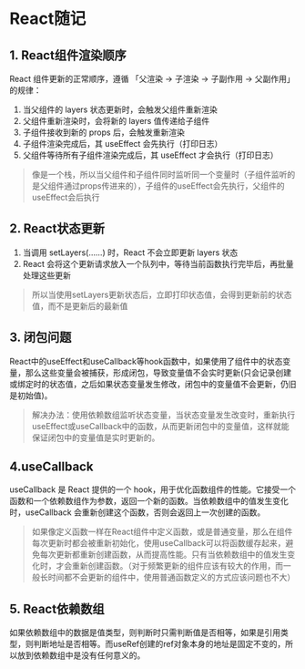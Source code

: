 # React随记

## 1. React组件渲染顺序

React 组件更新的正常顺序，遵循 「父渲染 → 子渲染 → 子副作用 → 父副作用」 的规律：

1. 当父组件的 layers 状态更新时，会触发父组件重新渲染
2. 父组件重新渲染时，会将新的 layers 值传递给子组件
3. 子组件接收到新的 props 后，会触发重新渲染
4. 子组件渲染完成后，其 useEffect 会先执行（打印日志）
5. 父组件等待所有子组件渲染完成后，其 useEffect 才会执行（打印日志）

> 像是一个栈，所以当父组件和子组件同时监听同一个变量时（子组件监听的是父组件通过props传进来的），子组件的useEffect会先执行，父组件的useEffect会后执行

## 2. React状态更新

1. 当调用 setLayers(……) 时，React 不会立即更新 layers 状态
2. React 会将这个更新请求放入一个队列中，等待当前函数执行完毕后，再批量处理这些更新

> 所以当使用setLayers更新状态后，立即打印状态值，会得到更新前的状态值，而不是更新后的最新值

## 3. 闭包问题

React中的useEffect和useCallback等hook函数中，如果使用了组件中的状态变量，那么这些变量会被捕获，形成闭包，导致变量值不会实时更新(只会记录创建或绑定时的状态值，之后如果状态变量发生修改，闭包中的变量值不会更新，仍旧是初始值)。

> 解决办法：使用依赖数组监听状态变量，当状态变量发生改变时，重新执行useEffect或useCallback中的函数，从而更新闭包中的变量值，这样就能保证闭包中的变量值是实时更新的。

## 4.useCallback

useCallback 是 React 提供的一个 hook，用于优化函数组件的性能。它接受一个函数和一个依赖数组作为参数，返回一个新的函数。当依赖数组中的值发生变化时，useCallback 会重新创建这个函数，否则会返回上一次创建的函数。

> 如果像定义函数一样在React组件中定义函数，或是普通变量，那么在组件每次更新时都会被重新初始化，使用useCallback可以将函数缓存起来，避免每次更新都重新创建函数，从而提高性能。只有当依赖数组中的值发生变化时，才会重新创建函数。（对于频繁更新的组件应该有较大的作用，而一般长时间都不会更新的组件中，使用普通函数定义的方式应该问题也不大）

## 5. React依赖数组

如果依赖数组中的数据是值类型，则判断时只需判断值是否相等，如果是引用类型，则判断地址是否相等。而useRef创建的ref对象本身的地址是固定不变的，所以放到依赖数组中是没有任何意义的。

